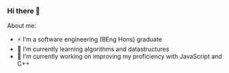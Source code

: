 ### Hi there 👋

<!--
**ReimondWong/ReimondWong** is a ✨ _special_ ✨ repository because its `README.md` (this file) appears on your GitHub profile.

Here are some ideas to get you started:

- 🔭 I’m currently working on ...
- 🌱 I’m currently learning ...
- 👯 I’m looking to collaborate on ...
- 🤔 I’m looking for help with ...
- 💬 Ask me about ...
- 📫 How to reach me: ...
- 😄 Pronouns: ...
- ⚡ Fun fact: ...
-->
About me:
- ⚡ I’m a software engineering (BEng Hons) graduate 
- 🌱 I’m currently learning algorithms and datastructures
- 🔭 I’m currently working on improving my proficiency with JavaScript and C++



